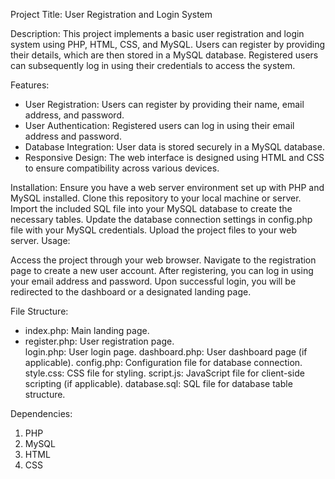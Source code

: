 Project Title: User Registration and Login System

Description:
This project implements a basic user registration and login system using PHP, HTML, CSS, and MySQL. Users can register by providing their details, which are then stored in a MySQL database. Registered users can subsequently log in using their credentials to access the system.

Features:
<ul>
<li>User Registration: Users can register by providing their name, email address, and password.</li>
<li>User Authentication: Registered users can log in using their email address and password.</li>
<li>Database Integration: User data is stored securely in a MySQL database.</li>
<li>Responsive Design: The web interface is designed using HTML and CSS to ensure compatibility across various devices.</li>
</ul>

Installation:
Ensure you have a web server environment set up with PHP and MySQL installed.
Clone this repository to your local machine or server.
Import the included SQL file into your MySQL database to create the necessary tables.
Update the database connection settings in config.php file with your MySQL credentials.
Upload the project files to your web server.
Usage:

Access the project through your web browser.
Navigate to the registration page to create a new user account.
After registering, you can log in using your email address and password.
Upon successful login, you will be redirected to the dashboard or a designated landing page.

File Structure:
<ul>
<li>index.php: Main landing page.</li>
<li>register.php: User registration page.</li>
</li>login.php: User login page.</li>
</li>dashboard.php: User dashboard page (if applicable).</li>
</li>config.php: Configuration file for database connection.</li>
</li>style.css: CSS file for styling.</li>
</li>script.js: JavaScript file for client-side scripting (if applicable).</li>
</li>database.sql: SQL file for database table structure.</li>
</ul>

Dependencies:
<ol>
<li>PHP</li>
<li>MySQL</li>
<li>HTML</li>
<li>CSS</li>
</ol>

